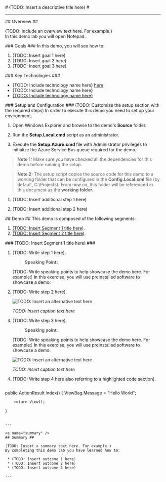 ﻿<a name="title" />
# (TODO: Insert a descriptive title here) #

---
<a name="Overview" />
## Overview ##

(TODO: Include an overview text here. For example:)  
In this demo lab you will open Notepad.

<a id="goals" />
### Goals ###
In this demo, you will see how to:

1. (TODO: Insert goal 1 here)
1. (TODO: Insert goal 2 here)
1. (TODO: Insert goal 3 here)

<a name="technologies" />
### Key Technologies ###

- {TODO: Include technology name here} [here][1]
- {TODO: Include technology name here}
- [{TODO: Include technology name here}][2]

[1]: http://insert_link_to_technology_1_here/
[2]: http://insert_link_to_technology_2_here/

<a name="Setup" />
### Setup and Configuration ###
(TODO: Customize the setup section with the required steps)
In order to execute this demo you need to set up your environment.

1. Open Windows Explorer and browse to the demo's **Source** folder.

1. Run the **Setup.Local.cmd** script as an administrator.

1. Execute the **Setup.Azure.cmd** file with Administrator privileges to initialize the Azure Service Bus queue required for the demo.

>**Note 1:** Make sure you have checked all the dependencies for this demo before running the setup.

>**Note 2:** The setup script copies the source code for this demo to a working folder that can be configured in the **Config.Local.xml** file (by default, C:\Projects). From now on, this folder will be referenced in this document as the **working folder**.

1. (TODO: Insert additional step 1 here)

1. (TODO: Insert additional step 2 here)

<a name="Demo" />
## Demo ##
This demo is composed of the following segments:

1. [(TODO: Insert Segment 1 title here)](#segment1).
1. [(TODO: Insert Segment 2 title here)](#segment2).

<a name="Segment1" />
### (TODO: Insert Segment 1 title here) ###

1. (TODO: Write step 1 here).

	> 	**Speaking Point:** 
	>
	(TODO: Write speaking points to help showcase the demo here. For example:) In this exercise, you will use preinstalled software to showcase a demo.

1. (TODO: Write step 2 here).

	![TODO: Insert an alternative text here](images/insert_your_notepad_image_here.png?raw=true "TODO: insert image description here")

	_TODO: Insert caption text here_

1. (TODO: Write step 3 here).

	> **Speaking point:** 
	>
	(TODO: Write speaking points to help showcase the demo here. For example:) In this exercise, you will use preinstalled software to showcase a demo.

	![TODO: Insert an alternative text here](images/insert_your_notepad_image_here.png?raw=true "TODO: insert image description here")

	_TODO: Insert caption text here_

1. (TODO: Write step 4 here also referring to a highlighted code section).

	<!-- mark:3-5 -->
	````C#
public ActionResult Index()
{
		ViewBag.Message = "Hello World";

		return View();
}
````

---

<a name="summary" />
## Summary ##

(TODO: Insert a summary text here. For example:)  
By completing this demo lab you have learned how to:

 * (TODO: Insert outcome 1 here)
 * (TODO: Insert outcome 2 here)
 * (TODO: Insert outcome 3 here)

---